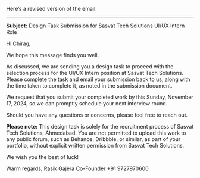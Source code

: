 Here’s a revised version of the email:

---

**Subject:** Design Task Submission for Sasvat Tech Solutions UI/UX Intern Role

Hi Chirag,

We hope this message finds you well.

As discussed, we are sending you a design task to proceed with the selection process for the UI/UX Intern position at Sasvat Tech Solutions. Please complete the task and email your submission back to us, along with the time taken to complete it, as noted in the submission document.

We request that you submit your completed work by this Sunday, November 17, 2024, so we can promptly schedule your next interview round.

Should you have any questions or concerns, please feel free to reach out.

**Please note:** This design task is solely for the recruitment process of Sasvat Tech Solutions, Ahmedabad. You are not permitted to upload this work to any public forum, such as Behance, Dribbble, or similar, as part of your portfolio, without explicit written permission from Sasvat Tech Solutions.

We wish you the best of luck!

Warm regards,
Rasik Gajera
Co-Founder
+91 9727970600